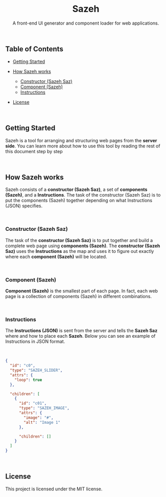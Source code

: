 <div align="center">

# Sazeh
A front-end UI generator and component loader for web applications.

</div>

   ‌

## Table of Contents

- [Getting Started](#getting-started)
- [How Sazeh works](#how-sazeh-works)
   - [Constructor (Sazeh Saz)](#constructor-sazeh-saz)
   - [Component (Sazeh)](#component-sazeh)
   - [Instructions](#instructions)
- [License](#license)


   ‌

## Getting Started
Sazeh is a tool for arranging and structuring web pages from the **server side**. You can learn more about how to use this tool by reading the rest of this document step by step

   ‌
   
## How Sazeh works
Sazeh consists of a **constructor (Sazeh Saz)**, a set of **components (Sazeh)**, and a **Instructions**. The task of the constructor (Sazeh Saz) is to put the components (Sazeh) together depending on what Instructions (JSON) specifies.  

   ‌

### Constructor (Sazeh Saz)
The task of the **constructor (Sazeh Saz)** is to put together and build a complete web page using **components (Sazeh)**. The **constructor (Sazeh Saz)** uses the **Instructions** as the map and uses it to figure out exactly where each **component (Sazeh)** will be located.

   ‌

### Component (Sazeh)
**Component (Sazeh)** is the smallest part of each page. In fact, each web page is a collection of components (Sazeh) in different combinations.

   ‌

### Instructions
The **Instructions (JSON)** is sent from the server and tells the **Sazeh Saz** where and how to place each **Sazeh**. Below you can see an example of Instructions in JSON format.

   ‌

```JSON
{
  "id": "c0",
  "type": "SAZEH_SLIDER",
  "attrs": {
    "loop": true
  },

  "children": [
    {
      "id": "c01",
      "type": "SAZEH_IMAGE",
      "attrs": {
        "image": "#",
        "alt": "Image 1"
      },

      "children": []
    }
  ]
}
```

   ‌

## License
This project is licensed under the MIT license.
